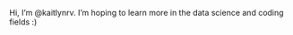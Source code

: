 Hi, I’m @kaitlynrv.
I’m hoping to learn more in the data science and coding fields :)


<!---
kaitlynrv/kaitlynrv is a ✨ special ✨ repository because its `README.md` (this file) appears on your GitHub profile.
You can click the Preview link to take a look at your changes.
--->
